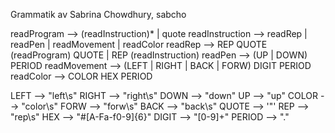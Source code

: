 Grammatik av Sabrina Chowdhury, sabcho


readProgram --> (readInstruction)* | quote 
readInstruction --> readRep | readPen | readMovement | readColor 
readRep --> REP QUOTE (readProgram) QUOTE | REP (readInstruction)
readPen --> (UP | DOWN) PERIOD 
readMovement --> (LEFT | RIGHT | BACK | FORW) DIGIT PERIOD
readColor --> COLOR HEX PERIOD 


LEFT --> "left\s"
RIGHT --> "right\s"
DOWN --> "down"
UP --> "up"
COLOR --> "color\s"
FORW --> "forw\s"
BACK --> "back\s"
QUOTE --> '"'
REP --> "rep\s"
HEX --> "#[A-Fa-f0-9]{6}"
DIGIT --> "[0-9]+"
PERIOD --> "."